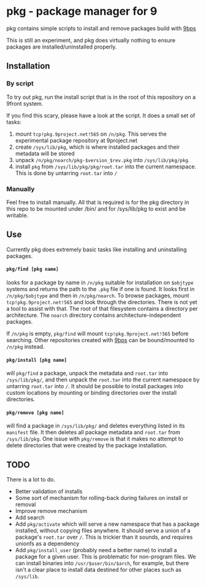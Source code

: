 # pkg - package manager for 9

pkg contains simple scripts to install and remove packages build with [9bps](https://github.com/knusbaum/9bps)

This is still an experiment, and pkg does virtually nothing to ensure packages are installed/uninstalled properly.

## Installation

### By script
To try out pkg, run the install script that is in the root of this repository on a 9front system.

If you find this scary, please have a look at the script. It does a small set of tasks:

1. mount `tcp!pkg.9project.net!565` on `/n/pkg`. This serves the experimental package repository at 9project.net
2. create `/sys/lib/pkg`, which is where installed packages and their metadata will be stored
3. unpack `/n/pkg/noarch/pkg-$version_$rev.pkg` into `/sys/lib/pkg/pkg`.
4. install `pkg` from `/sys/lib/pkg/pkg/root.tar` into the current namespace. This is done by untarring `root.tar` into `/`

### Manually

Feel free to install manually. All that is required is for the pkg directory in this repo to be mounted under /bin/ and for
/sys/lib/pkg to exist and be writable.


## Use

Currently pkg does extremely basic tasks like installing and uninstalling packages.

#### `pkg/find [pkg name]`
looks for a package by name in `/n/pkg` suitable for installation on `$objtype` systems and returns
the path to the `.pkg` file if one is found. It looks first in `/n/pkg/$objtype` and then in `/n/pkg/noarch`. To browse
packages, mount `tcp!pkg.9project.net!565` and look through the directories. There is not yet a tool to assist with that.
The root of that filesystem contains a directory per architecture. The `noarch` directory contains architecture-independent
packages.

If `/n/pkg` is empty, `pkg/find` will mount `tcp!pkg.9project.net!565` before searching. Other repositories created with
[9bps](https://github.com/knusbaum/9bps) can be bound/mounted to `/n/pkg` instead.


#### `pkg/install [pkg name]`
will `pkg/find` a package, unpack the metadata and `root.tar` into `/sys/lib/pkg/`, and then unpack the
`root.tar` into the current namespace by untarring `root.tar` into `/`. It should be possible to install packages into
custom locations by mounting or binding directories over the install directories.


#### `pkg/remove [pkg name]`
will find a package in `/sys/lib/pkg/` and deletes everything listed in its `manifest` file. It then
deletes all package metadata and `root.tar` from `/sys/lib/pkg`. One issue with `pkg/remove` is that it makes no attempt to
delete directories that were created by the package installation.


## TODO

There is a lot to do.

* Better validation of installs
* Some sort of mechanism for rolling-back during failures on install or removal
* Improve remove mechanism 
* Add search
* Add `pkg/activate` which will serve a new namespace that has a package installed, without copying files anywhere.
  It should serve a union of a package's `root.tar` over `/`. This is trickier than it sounds, and requires unionfs as a dependency
* Add `pkg/install_user` (probably need a better name) to install a package for a given user. This is problematic for non-program files.
  We can install binaries into `/usr/$user/bin/$arch`, for example, but there isn't a clear place to install data destined for other
  places such as `/sys/lib`.
